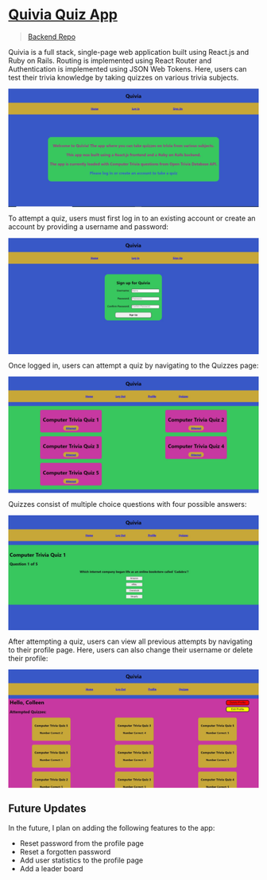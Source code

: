 # [Quivia Quiz App](https://quivia-quiz-app.netlify.app/)
> [Backend Repo](https://github.com/Calvinfr96/quiz-app-backend)

Quivia is a full stack, single-page web application built using React.js and Ruby on Rails.
Routing is implemented using React Router and Authentication is implemented using JSON Web Tokens.
Here, users can test their trivia knowledge by taking quizzes on various trivia subjects.

<img src="public/Project_Screenshot.JPG" align="center" />

To attempt a quiz, users must first log in to an existing account or create an account by providing a username and password:

<img src="public/Signup_Page_Screenshot.JPG" align="center" />

Once logged in, users can attempt a quiz by navigating to the Quizzes page:

<img src="public/Quizzes_Page_Screenshot.JPG" align="center" />

Quizzes consist of multiple choice questions with four possible answers:

<img src="public/Quiz_Page_Screenshot.JPG" align="center" />

After attempting a quiz, users can view all previous attempts by navigating to their profile page. Here, users can also change their username or delete their profile:

<img src="public/Profile_Page_Screenshot.JPG" align="center" />

## Future Updates

In the future, I plan on adding the following features to the app:
- Reset password from the profile page
- Reset a forgotten password
- Add user statistics to the profile page
- Add a leader board